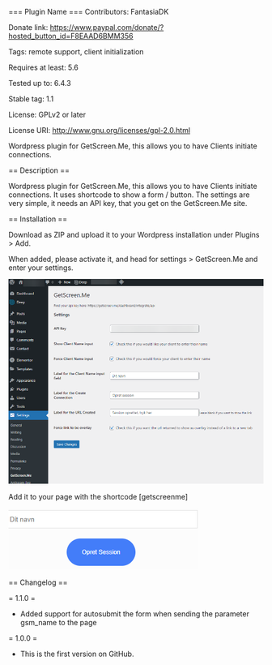 === Plugin Name ===
Contributors: FantasiaDK

Donate link: https://www.paypal.com/donate/?hosted_button_id=F8EAAD6BMM356

Tags: remote support, client initialization

Requires at least: 5.6

Tested up to: 6.4.3

Stable tag: 1.1

License: GPLv2 or later

License URI: http://www.gnu.org/licenses/gpl-2.0.html

Wordpress plugin for GetScreen.Me, this allows you to have Clients initiate connections.

== Description ==

Wordpress plugin for GetScreen.Me, this allows you to have Clients initiate connections.
It uses shortcode to show a form / button.
The settings are very simple, it needs an API key, that you get on the GetScreen.Me site.

== Installation ==

Download as ZIP and upload it to your Wordpress installation under Plugins > Add.

When added, please activate it, and head for settings > GetScreen.Me and enter your settings.

![Alt text](assets/settings.png)

Add it to your page with the shortcode [getscreenme]

![Alt text](assets/frontpage.png)

== Changelog ==

= 1.1.0 =
* Added support for autosubmit the form when sending the parameter gsm_name to the page

= 1.0.0 =
* This is the first version on GitHub.